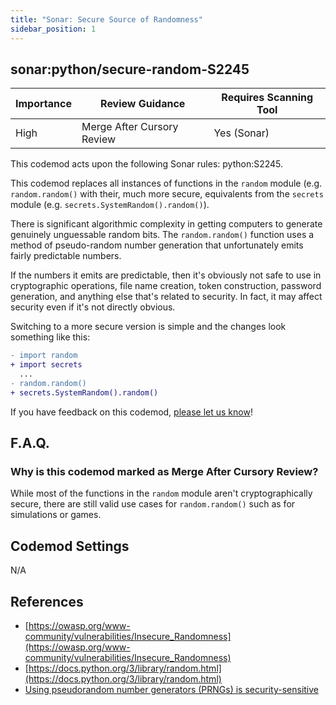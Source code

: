 ```yaml
---
title: "Sonar: Secure Source of Randomness"
sidebar_position: 1
---
```


## sonar:python/secure-random-S2245

| Importance | Review Guidance            | Requires Scanning Tool |
| ---------- | -------------------------- | ---------------------- |
| High       | Merge After Cursory Review | Yes (Sonar)            |

This codemod acts upon the following Sonar rules: python:S2245.

This codemod replaces all instances of functions in the `random` module (e.g. `random.random()` with their, much more secure, equivalents from the `secrets` module (e.g. `secrets.SystemRandom().random()`).

There is significant algorithmic complexity in getting computers to generate genuinely unguessable random bits. The `random.random()` function uses a method of pseudo-random number generation that unfortunately emits fairly predictable numbers.

If the numbers it emits are predictable, then it's obviously not safe to use in cryptographic operations, file name creation, token construction, password generation, and anything else that's related to security. In fact, it may affect security even if it's not directly obvious.

Switching to a more secure version is simple and the changes look something like this:

```diff
- import random
+ import secrets
  ...
- random.random()
+ secrets.SystemRandom().random()
```

If you have feedback on this codemod, [please let us know](mailto:feedback@pixee.ai)!

## F.A.Q.

### Why is this codemod marked as Merge After Cursory Review?

While most of the functions in the `random` module aren't cryptographically secure, there are still valid use cases for `random.random()` such as for simulations or games.

## Codemod Settings

N/A

## References

- [https://owasp.org/www-community/vulnerabilities/Insecure_Randomness](https://owasp.org/www-community/vulnerabilities/Insecure_Randomness)
- [https://docs.python.org/3/library/random.html](https://docs.python.org/3/library/random.html)
- [Using pseudorandom number generators (PRNGs) is security-sensitive](https://rules.sonarsource.com/python/type/Security%20Hotspot/RSPEC-2245/)
